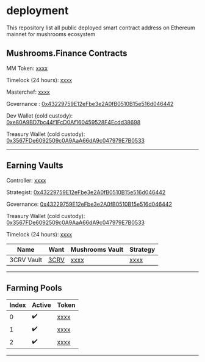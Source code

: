 # deployment
This repository list all public deployed smart contract address on Ethereum mainnet for mushrooms ecosystem

## Mushrooms.Finance Contracts

MM Token: [xxxx](https://etherscan.io/address/0x0)

Timelock (24 hours): [xxxx](https://etherscan.io/address/0x0)

Masterchef: [xxxx](https://etherscan.io/address/0x0)

Governance : [0x43229759E12eFbe3e2A0fB0510B15e516d046442](https://etherscan.io/address/0x43229759E12eFbe3e2A0fB0510B15e516d046442)

Dev Wallet (cold custody): [0xe80A9BD7bc44f1FcD0Af160459528F4Ecdd38698](https://etherscan.io/address/0xe80A9BD7bc44f1FcD0Af160459528F4Ecdd38698)

Treasury Wallet (cold custody): [0x3567FDe6092509c0A9AaA66dA9c047979E7B0533](https://etherscan.io/address/0x3567FDe6092509c0A9AaA66dA9c047979E7B0533)

---

## Earning Vaults

Controller: [xxxx](https://etherscan.io/address/0x0)

Strategist: [0x43229759E12eFbe3e2A0fB0510B15e516d046442](https://etherscan.io/address/0x43229759E12eFbe3e2A0fB0510B15e516d046442)

Governance: [0x43229759E12eFbe3e2A0fB0510B15e516d046442](https://etherscan.io/address/0x43229759E12eFbe3e2A0fB0510B15e516d046442)

Treasury Wallet (cold custody): [0x3567FDe6092509c0A9AaA66dA9c047979E7B0533](https://etherscan.io/address/0x3567FDe6092509c0A9AaA66dA9c047979E7B0533)

Timelock (24 hours): [xxxx](https://etherscan.io/address/0x0)

| Name | Want | Mushrooms Vault | Strategy |
| ---  | --- | --- | --- |
| 3CRV Vault       | [3CRV](https://etherscan.io/address/0x6c3F90f043a72FA612cbac8115EE7e52BDe6E490)              | [xxxx](https://etherscan.io/address/0x0)          | [xxxx](https://etherscan.io/address/0x0) |

---

## Farming Pools

| Index | Active | Token |
| --- | --- | --- |
| 0 | :heavy_check_mark: | [xxxx](https://etherscan.io/address/0x0) |
| 1 | :heavy_check_mark: |  [xxxx](https://etherscan.io/address/0x0) |
| 2 | :heavy_check_mark: |  [xxxx](https://etherscan.io/address/0x0) |

---

